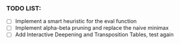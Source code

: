 ### TODO LIST:

- [ ] Implement a smart heuristic for the eval function
- [ ] Implement alpha-beta pruning and replace the naive minimax
- [ ] Add Interactive Deepening and Transposition Tables, test again
